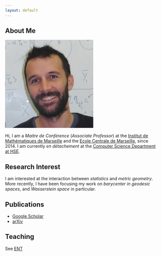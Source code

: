 ```yaml
---
layout: default
---
```


## About Me

<img class="profile-picture" src="photo_carre.jpg">

Hi, I am a *Maitre de Conférence* (*Associate Professor*) at the [Institut de Mathématiques de Marseille](https://www.i2m.univ-amu.fr/) and the  [Ecole Centrale de Marseille](http://www.centrale-marseille.fr/), since 2014.
I am currently *en détachement* at the [Computer Science Department at HSE](http://cs.hse.ru/en/ai).

## Research Interest

I am interested at the interaction between *statistics* and *metric geometry*.
More recently, I have been focusing my work on *barycenter in geodesic spaces*, and *Wasserstein space* in particular.

## Publications

* [Google Scholar](https://scholar.google.fr/citations?user=GhBBcugAAAAJ)
* [arXiv](http://arxiv.org/find/math/1/au:+Gouic_T/0/1/0/all/0/1)

## Teaching

See [ENT](http://ent.centrale-marseille.fr)
